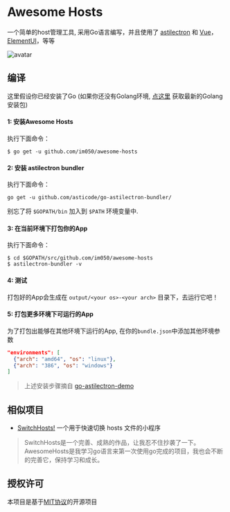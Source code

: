 # Awesome Hosts

一个简单的host管理工具, 采用Go语言编写，并且使用了 [astilectron](https://github.com/asticode/go-astilectron) 和 [Vue](https://github.com/vuejs/vue)，[ElementUI](http://element-cn.eleme.io)，等等

![avatar](https://raw.githubusercontent.com/im050/awesome-hosts/master/screenshot/awesome-hosts.png)

## 编译

这里假设你已经安装了Go (如果你还没有Golang环境, [点这里](https://golang.org/doc/install) 获取最新的Golang安装包)

#### 1: 安装Awesome Hosts

执行下面命令：

    $ go get -u github.com/im050/awesome-hosts

#### 2: 安装 astilectron bundler

执行下面命令：

    go get -u github.com/asticode/go-astilectron-bundler/
    
别忘了将 `$GOPATH/bin` 加入到 `$PATH` 环境变量中.

#### 3: 在当前环境下打包你的App

执行下面命令：

    $ cd $GOPATH/src/github.com/im050/awesome-hosts
    $ astilectron-bundler -v

#### 4: 测试

打包好的App会生成在 `output/<your os>-<your arch>` 目录下，去运行它吧！

#### 5: 打包更多环境下可运行的App

为了打包出能够在其他环境下运行的App, 在你的`bundle.json`中添加其他环境参数

```json
"environments": [
  {"arch": "amd64", "os": "linux"},
  {"arch": "386", "os": "windows"}
]
```

> 上述安装步骤摘自 [go-astilectron-demo](https://github.com/asticode/go-astilectron-demo/)
    
## 相似项目

* [SwitchHosts!](https://github.com/oldj/SwitchHosts) 一个用于快速切换 hosts 文件的小程序

> SwitchHosts是一个完善、成熟的作品，让我忍不住抄袭了一下。AwesomeHosts是我学习go语言来第一次使用go完成的项目，我也会不断的完善它，保持学习和成长。

## 授权许可

本项目是基于[MIT协议](https://github.com/im050/awesome-hosts/blob/master/LICENSE)的开源项目